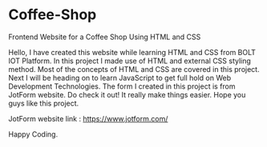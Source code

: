 # Coffee-Shop
Frontend Website for a Coffee Shop Using HTML and CSS

Hello, I have created this website while learning HTML and CSS from BOLT IOT Platform. 
In this project I made use of HTML and external CSS styling method.
Most of the concepts of HTML and CSS are covered in this project. Next I will be heading on to learn JavaScript to get full hold on Web Development Technologies.
The form I created in this project is from JotForm website. Do check it out! It really make things easier.
Hope you guys like this project.

JotForm website link : https://www.jotform.com/

Happy Coding.
